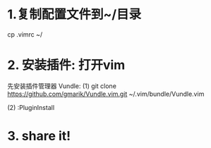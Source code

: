 # 1.复制配置文件到~/目录
 cp .vimrc  ~/
 
# 2. 安装插件: 打开vim
先安装插件管理器 Vundle:
(1) git clone https://github.com/gmarik/Vundle.vim.git ~/.vim/bundle/Vundle.vim

(2) :PluginInstall

# 3. share it!
